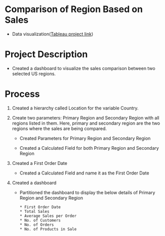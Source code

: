 # Comparison of Region Based on Sales
   * Data visualization([Tableau project link](https://public.tableau.com/app/profile/ashutoshsinghwastaken/viz/ProjectComparisonofRegionBasedonSalesbyAshutoshSingh/ComparisonofRegionBasedonSales))
   
# Project Description
   * Created a dashboard to visualize the sales comparison between two selected US regions.
# Process
1) Created a hierarchy called Location for the variable Country. 

2) Create two parameters: Primary Region and Secondary Region with all regions listed in them. Here, primary and secondary region are the two regions where the sales are being compared.

   * Created Parameters for Primary Region and Secondary Region

   * Created a Calculated Field for both Primary Region and Secondary Region

3) Created a First Order Date

   * Created a Calculated Field and name it as the First Order Date

4) Created a dashboard

   * Partitioned the dashboard to display the below details of Primary Region and Secondary Region

         * First Order Date
         * Total Sales
         * Average Sales per Order
         * No. of Customers
         * No. of Orders
         * No. of Products in Sale

